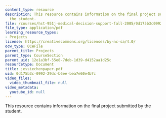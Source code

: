 ```yaml
---
content_type: resource
description: This resource contains information on the final project submitted by
  the student.
file: /courses/hst-951j-medical-decision-support-fall-2005/0d175b3c099229dcb6eebea7e60e4b7c_jessiechenpaper.pdf
file_type: application/pdf
learning_resource_types:
- Projects
license: https://creativecommons.org/licenses/by-nc-sa/4.0/
ocw_type: OCWFile
parent_title: Projects
parent_type: CourseSection
parent_uid: 12e1a3bf-55e8-7deb-1d39-d4152aa1d25c
resourcetype: Document
title: jessiechenpaper.pdf
uid: 0d175b3c-0992-29dc-b6ee-bea7e60e4b7c
video_files:
  video_thumbnail_file: null
video_metadata:
  youtube_id: null
---
```

This resource contains information on the final project submitted by the student.
